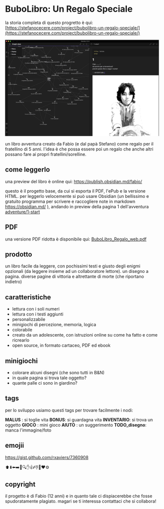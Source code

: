 # BuboLibro: Un Regalo Speciale 

la storia completa di questo progretto è qui: [https://stefanocecere.com/project/bubolibro-un-regalo-speciale/](https://stefanocecere.com/project/bubolibro-un-regalo-speciale/)

![](_img/project_obsidian.jpg)

un libro avventura creato da Fabio (e dal papà Stefano) come regalo per il fratellino di 5 anni.
l'idea è che possa essere poi un regalo che anche altri possano fare ai propri fratellini/sorelline.

## come leggerlo
una preview del libro è online qui: <https://publish.obsidian.md/fabio/>

questo è il progetto base, da cui si esporta il PDF, l'ePub e la versione HTML.
per leggerlo velocemente si può usare Obsidian (un bellissimo e gratuito programma per scrivere e raccogliere note in markdown <https://obsidian.md/> ), andando in preview della pagina 1 dell'avventura [adventure/1-start](adventure/1-start)

## PDF
una versione PDF ridotta è disponibile qui: [BuboLibro_Regalo_web.pdf](_output/BuboLibro_Regalo_web.pdf)

## prodotto
un libro facile da leggere, con pochissimi testi e giusto degli enigmi opzionali (da leggere insieme ad un collaboratore lettore). un disegno a pagina.
diverse pagine di vittoria e altrettante di morte (che riportano indietro)

## caratteristiche
- lettura con i soli numeri
- lettura con i testi aggiunti
- personalizzabile
- minigiochi di percezione, memoria, logica
- colorabile
- creato da un adolescente, con istruzioni online su come ha fatto e come ricrearlo
- open source, in formato cartaceo, PDF ed ebook 

## minigiochi
- colorare alcuni disegni (che sono tutti in B&N)
- in quale pagina si trova tale oggetto?
- quante palle ci sono in giardino?

## tags
per lo sviluppo usiamo questi tags per trovare facilmente i nodi:

**MALUS** : si toglie vita
**BONUS**: si guardagna vita
**INVENTARIO**: si trova un oggetto
**GIOCO** : mini gioco
**AIUTO** : un suggerimento
**TODO_disegno**: manca l'immagine/foto

## emojii
https://gist.github.com/rxaviers/7360908

⬆️⬇️⬅️➡️👀🔍✋👍👎💬♥️⚙️

## copyright
il progetto è di Fabio (12 anni) e in quanto tale ci dispiacerebbe che fosse spudoratamente plagiato. magari se ti interessa contattaci che si collabora!
